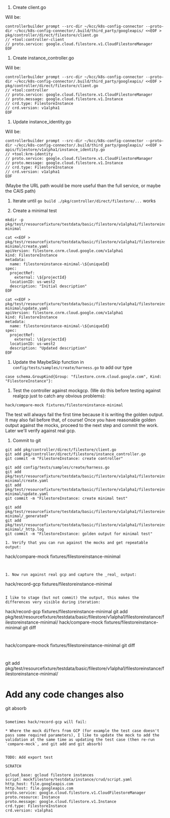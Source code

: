 
1. Create client.go

Will be:

```
controllerbuilder prompt --src-dir ~/kcc/k8s-config-connector --proto-dir ~/kcc/k8s-config-connector/.build/third_party/googleapis/ <<EOF > pkg/controller/direct/filestore/client.go
// +tool:controller-client
// proto.service: google.cloud.filestore.v1.CloudFilestoreManager
EOF
```


1. Create instance_controller.go

Will be:

```
controllerbuilder prompt --src-dir ~/kcc/k8s-config-connector --proto-dir ~/kcc/k8s-config-connector/.build/third_party/googleapis/ <<EOF > pkg/controller/direct/filestore/client.go
// +tool:controller
// proto.service: google.cloud.filestore.v1.CloudFilestoreManager
// proto.message: google.cloud.filestore.v1.Instance
// crd.type: FilestoreInstance
// crd.version: v1alpha1
EOF
```

1. Update instance_identity.go

Will be:

```
controllerbuilder prompt --src-dir ~/kcc/k8s-config-connector --proto-dir ~/kcc/k8s-config-connector/.build/third_party/googleapis/ <<EOF > apis/filestore/v1alpha1/instance_identity.go
// +tool:krm-identity
// proto.service: google.cloud.filestore.v1.CloudFilestoreManager
// proto.message: google.cloud.filestore.v1.Instance
// crd.type: FilestoreInstance
// crd.version: v1alpha1
EOF
```

(Maybe the URL path would be more useful than the full service, or maybe the CAIS path)

1. Iterate until `go build ./pkg/controller/direct/filestore/...` works

1. Create a minimal test

```
mkdir -p pkg/test/resourcefixture/testdata/basic/filestore/v1alpha1/filestoreinstance/filestoreinstance-minimal

cat <<EOF > pkg/test/resourcefixture/testdata/basic/filestore/v1alpha1/filestoreinstance/filestoreinstance-minimal/create.yaml
apiVersion: filestore.cnrm.cloud.google.com/v1alpha1
kind: FilestoreInstance
metadata:
  name: filestoreinstance-minimal-\${uniqueId}
spec:
  projectRef:
    external: \${projectId}
  locationID: us-west2
  description: "Initial description"
EOF

cat <<EOF > pkg/test/resourcefixture/testdata/basic/filestore/v1alpha1/filestoreinstance/filestoreinstance-minimal/update.yaml
apiVersion: filestore.cnrm.cloud.google.com/v1alpha1
kind: FilestoreInstance
metadata:
  name: filestoreinstance-minimal-\${uniqueId}
spec:
  projectRef:
    external: \${projectId}
  locationID: us-west2
  description: "Updated description"
EOF
```

1. Update the MaybeSkip function in `config/tests/samples/create/harness.go` to add our type


```
case schema.GroupKind{Group: "filestore.cnrm.cloud.google.com", Kind: "FilestoreInstance"}:
```


1. Test the controller against mockgcp.  (We do this before testing against realgcp just to catch any obvious problems):

```
hack/compare-mock fixtures/filestoreinstance-minimal
```

The test will always fail the first time because it is writing the golden output.  It may also fail before that, of course!  Once you have reasonable golden output against the mocks, proceed to the next step and commit the work.  Later we'll verify against real gcp.


1. Commit to git

```
git add pkg/controller/direct/filestore/client.go
git add pkg/controller/direct/filestore/instance_controller.go
git commit -m "FilestoreInstance: create controller"

git add config/tests/samples/create/harness.go
git add pkg/test/resourcefixture/testdata/basic/filestore/v1alpha1/filestoreinstance/filestoreinstance-minimal/create.yaml
git add pkg/test/resourcefixture/testdata/basic/filestore/v1alpha1/filestoreinstance/filestoreinstance-minimal/update.yaml
git commit -m "FilestoreInstance: create minimal test"

git add pkg/test/resourcefixture/testdata/basic/filestore/v1alpha1/filestoreinstance/filestoreinstance-minimal/_generated*
git add pkg/test/resourcefixture/testdata/basic/filestore/v1alpha1/filestoreinstance/filestoreinstance-minimal/_http.log
git commit -m "FilestoreInstance: golden output for minimal test"

1. Verify that you can run against the mocks and get repeatable output:

```
hack/compare-mock fixtures/filestoreinstance-minimal
```


1. Now run against real gcp and capture the _real_ output:

```
hack/record-gcp fixtures/filestoreinstance-minimal
```

I like to stage (but not commit) the output, this makes the differences very visible during iteration:

```
hack/record-gcp fixtures/filestoreinstance-minimal
git add pkg/test/resourcefixture/testdata/basic/filestore/v1alpha1/filestoreinstance/filestoreinstance-minimal/
hack/compare-mock fixtures/filestoreinstance-minimal
git diff
# <make changes to mock or controller or normalization>
hack/compare-mock fixtures/filestoreinstance-minimal
git diff
# <repeat until no diffs or only acceptable diffs>
git add pkg/test/resourcefixture/testdata/basic/filestore/v1alpha1/filestoreinstance/filestoreinstance-minimal/
# Add any code changes also
git absorb
```

Sometimes hack/record-gcp will fail:

* Where the mock differs from GCP (for example the test case doesn't pass some required parameters), I like to update the mock to add the validation at the same time as updating the test case (then re-run `compare-mock`, and git add and git absorb)


TODO: Add export test

SCRATCH

gcloud_base: gcloud filestore instances
script: mockfilestore/testdata/instance/crud/script.yaml
http_host: file.googleapis.com
http.host: file.googleapis.com
proto.service: google.cloud.filestore.v1.CloudFilestoreManager
proto.resource: Instance
proto.message: google.cloud.filestore.v1.Instance
crd.type: FilestoreInstance
crd.version: v1alpha1
